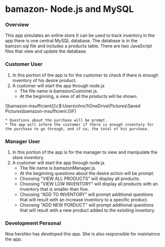 # bamazon- Node.js and MySQL

### Overview

This app simulates an online store It can be used to track inventory.In the app there is one central MySQL database. The database is in the bamzon.sql file and includes a products table. There are two JavaScript files that view and update the database. 

### Customer User

1. In this portion of the app is for the customer to check if there is enough inventory of his desire product. 
2. A customer will start the app through node.js
	* The file name is bamazonCustomer.js.
	* At the beginning, a view of all the products will be shown.

![bamazon-insufficient](\\c$:Users\nhnc1\OneDrive\Pictures\Saved Pictures\bamazon-insufficient.GIF)



	* Questions about the purchase will be prompt.
	* The app will inform the customer if there is enough inventory for the purchase to go through, and if so, the total of his purchase. 

### Manager User

1. In this portion of the app is for the manager to view and manipulate the store inventory. 
2. A customer will start the app through node.js
	* The file name is bamazonManager.js.
	* At the beginning questions about the desire action will be prompt.
	* Choosing "VIEW ALL PRODUCTS" will display all products.
	* Choosing "VIEW LOW INVENTORY" will display all products with an inventory that is smaller than five.
	* Choosing "ADD TO INVENTORY" will prompt additional questions that will result with an increase inventory to a specific product.
	* Choosing "ADD NEW PORDUCT" will prompt additional questions that will result with a new product added to the exisiting inventory.

### Development Personal

Noa hershko has developed this app. She is also responsible for maintaince the app.


